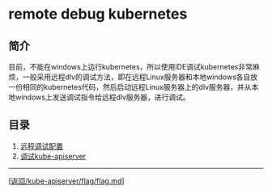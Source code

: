 remote debug kubernetes
===================================================================
## 简介
目前，不能在windows上运行kubernetes，所以使用IDE调试kubernetes非常麻烦，一般采用远程dlv的调试方法，即在远程Linux服务器和本地windows各自放一份相同的kubernetes代码，然后启动远程Linux服务器上的dlv服务器，并从本地windows上发送调试指令给远程dlv服务器，进行调试。

## 目录
1. [远程调试配置](../remote-debug/remote-debug-launch.md/)
2. [调试kube-apiserver](../remote-debug/debug-kube-apiserver.md/)

_______________________________________________________________________
[[返回/kube-apiserver/flag/flag.md]](../../kube-apiserver/flag/flag.md/) 
